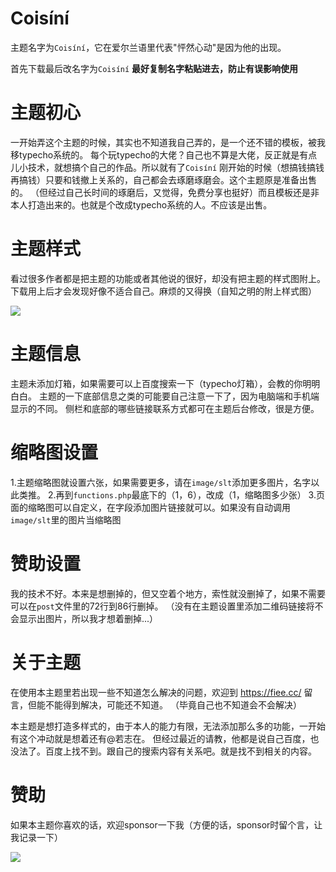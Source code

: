 # Coisíní

主题名字为`Coisíní`，它在爱尔兰语里代表"怦然心动"是因为他的出现。

首先下载最后改名字为`Coisíní` <b>最好复制名字粘贴进去，防止有误影响使用</b>

# 主题初心
一开始弄这个主题的时候，其实也不知道我自己弄的，是一个还不错的模板，被我移typecho系统的。
每个玩typecho的大佬？自己也不算是大佬，反正就是有点儿小技术，就想搞个自己的作品。所以就有了`Coisíní`
刚开始的时候（想搞钱搞钱再搞钱）只要和钱撤上关系的，自己都会去琢磨琢磨会。这个主题原是准备出售的。
（但经过自己长时间的琢磨后，又觉得，免费分享也挺好）而且模板还是非本人打造出来的。也就是个改成typecho系统的人。不应该是出售。

# 主题样式
看过很多作者都是把主题的功能或者其他说的很好，却没有把主题的样式图附上。
下载用上后才会发现好像不适合自己。麻烦的又得换（自知之明的附上样式图）

<img src="https://cdn.jsdelivr.net/gh/wanfengba/tuping/usr/uploads/2021/10/3642454868.png">

# 主题信息
主题未添加灯箱，如果需要可以上百度搜索一下（typecho灯箱），会教的你明明白白。
主题的一下底部信息之类的可能要自己注意一下了，因为电脑端和手机端显示的不同。
侧栏和底部的哪些链接联系方式都可在主题后台修改，很是方便。

# 缩略图设置
1.主题缩略图就设置六张，如果需要更多，请在`image/slt`添加更多图片，名字以此类推。
2.再到`functions.php`最底下的（1，6），改成（1，缩略图多少张）
3.页面的缩略图可以自定义，在字段添加图片链接就可以。如果没有自动调用`image/slt`里的图片当缩略图

# 赞助设置
我的技术不好。本来是想删掉的，但又空着个地方，索性就没删掉了，如果不需要可以在`post`文件里的72行到86行删掉。
（没有在主题设置里添加二维码链接将不会显示出图片，所以我才想着删掉...）

# 关于主题
在使用本主题里若出现一些不知道怎么解决的问题，欢迎到 https://fiee.cc/ 留言，但能不能得到解决，可能还不知道。
（毕竟自己也不知道会不会解决）

本主题是想打造多样式的，由于本人的能力有限，无法添加那么多的功能，一开始有这个冲动就是想着还有@若志在。
但经过最近的请教，他都是说自己百度，也没法了。百度上找不到。跟自己的搜索内容有关系吧。就是找不到相关的内容。

# 赞助

如果本主题你喜欢的话，欢迎sponsor一下我（方便的话，sponsor时留个言，让我记录一下）

<img src="https://cdn.jsdelivr.net/gh/wanfengba/tuping/usr/uploads/2021/09/305848690.png">

